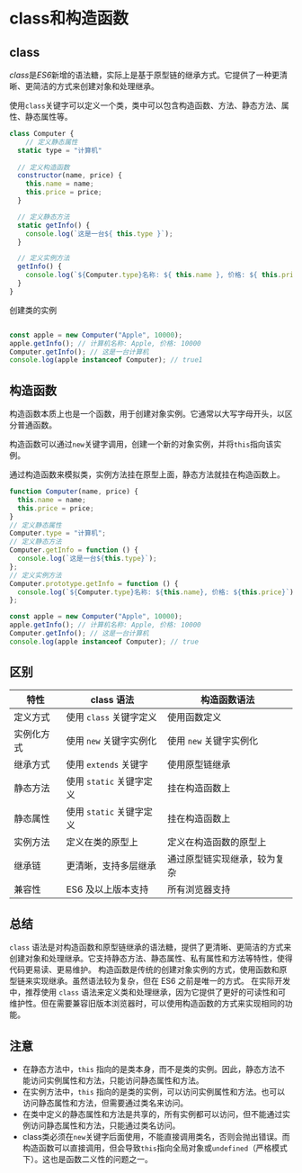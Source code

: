 # class和构造函数

## class

*class*是*ES6*新增的语法糖，实际上是基于原型链的继承方式。它提供了一种更清晰、更简洁的方式来创建对象和处理继承。

使用`class`关键字可以定义一个类，类中可以包含构造函数、方法、静态方法、属性、静态属性等。

```javascript
class Computer {
    // 定义静态属性
  static type = "计算机"
  
  // 定义构造函数
  constructor(name, price) {
    this.name = name;
    this.price = price;
  }

  // 定义静态方法
  static getInfo() {
    console.log(`这是一台${ this.type }`);
  }

  // 定义实例方法
  getInfo() {
    console.log(`${Computer.type}名称: ${ this.name }, 价格: ${ this.price }`);
  }
}

```

创建类的实例

```javascript

const apple = new Computer("Apple", 10000);
apple.getInfo(); // 计算机名称: Apple, 价格: 10000
Computer.getInfo(); // 这是一台计算机
console.log(apple instanceof Computer); // true1
```

## 构造函数

构造函数本质上也是一个函数，用于创建对象实例。它通常以大写字母开头，以区分普通函数。

构造函数可以通过`new`关键字调用，创建一个新的对象实例，并将`this`指向该实例。

通过构造函数来模拟类，实例方法挂在原型上面，静态方法就挂在构造函数上。

```javascript
function Computer(name, price) {
  this.name = name;
  this.price = price;
}
// 定义静态属性
Computer.type = "计算机";
// 定义静态方法
Computer.getInfo = function () {
  console.log(`这是一台${this.type}`);
};
// 定义实例方法
Computer.prototype.getInfo = function () {
  console.log(`${Computer.type}名称: ${this.name}, 价格: ${this.price}`);
};

const apple = new Computer("Apple", 10000);
apple.getInfo(); // 计算机名称: Apple, 价格: 10000
Computer.getInfo(); // 这是一台计算机
console.log(apple instanceof Computer); // true


```

## 区别

| 特性       | class 语法                          | 构造函数语法                     |
|------------|-------------------------------------|----------------------------------|
| 定义方式   | 使用 `class` 关键字定义             | 使用函数定义                     |
| 实例化方式 | 使用 `new` 关键字实例化             | 使用 `new` 关键字实例化           |
| 继承方式   | 使用 `extends` 关键字               | 使用原型链继承                   |
| 静态方法   | 使用 `static` 关键字定义             | 挂在构造函数上                   |
| 静态属性   | 使用 `static` 关键字定义             | 挂在构造函数上                   |
| 实例方法   | 定义在类的原型上                    | 定义在构造函数的原型上            |
| 继承链     | 更清晰，支持多层继承                | 通过原型链实现继承，较为复杂       |
| 兼容性     | ES6 及以上版本支持                  | 所有浏览器支持                     |

## 总结
`class` 语法是对构造函数和原型链继承的语法糖，提供了更清晰、更简洁的方式来创建对象和处理继承。它支持静态方法、静态属性、私有属性和方法等特性，使得代码更易读、更易维护。
构造函数是传统的创建对象实例的方式，使用函数和原型链来实现继承。虽然语法较为复杂，但在 ES6 之前是唯一的方式。
在实际开发中，推荐使用 `class` 语法来定义类和处理继承，因为它提供了更好的可读性和可维护性。但在需要兼容旧版本浏览器时，可以使用构造函数的方式来实现相同的功能。

## 注意

- 在静态方法中，`this` 指向的是类本身，而不是类的实例。因此，静态方法不能访问实例属性和方法，只能访问静态属性和方法。
- 在实例方法中，`this` 指向的是类的实例，可以访问实例属性和方法。也可以访问静态属性和方法，但需要通过类名来访问。
- 在类中定义的静态属性和方法是共享的，所有实例都可以访问，但不能通过实例访问静态属性和方法，只能通过类名访问。
- class类必须在`new`关键字后面使用，不能直接调用类名，否则会抛出错误。而构造函数可以直接调用，但会导致`this`指向全局对象或`undefined`（严格模式下）。这也是函数二义性的问题之一。
